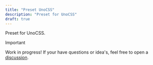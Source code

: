 ```yaml
---
title: "Preset UnoCSS"
description: "Preset for UnoCSS"
draft: true
---
```


Preset for UnoCSS.

> [!Important]
> Work in progress! If your have questions or idea's, feel free to open a [discussion](https://github.com/orgs/fylgja/discussions).
